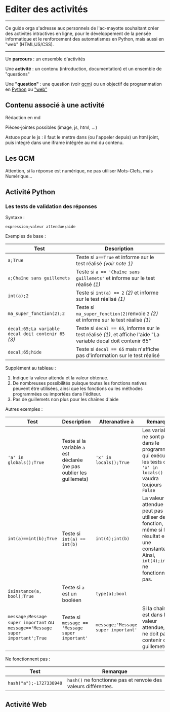 # Editer des activités

---

Ce guide orga s'adresse aux personnels de l'ac-mayotte souhaitant créer des activités intractives en ligne, pour le développement de la pensée informatique et le renforcement des automatismes en Python, mais aussi en "web" (HTML/JS/CSS).

---

Un **parcours** : un ensemble d'activités

Une **activité** : un contenu (introduction, documentation) et un ensemble de "questions"

Une **"question"** : une question (voir [qcm](#les-qcm)) ou un objectif de programmation en [Python](#activite-python) ou ["web"](#activite-web)

## Contenu associé à une activité 

Rédaction en md

Pièces-jointes possibles (image, js, html, ...)

Astuce pour le js : il faut le mettre dans (ou l'appeler depuis) un html joint, puis intégré dans une iframe intégrée au md du contenu. 

## Les QCM

Attention, si la réponse est numérique, ne pas utiliser Mots-Clefs, mais Numérique...

## Activité Python

### Les tests de validation des réponses

Syntaxe : 

`expression;valeur attendue;aide`

Exemples de base : 

|Test|Description|
|--|--|
|`a;True`|Teste si `a==True` et informe sur le test réalisé *(voir note 1)*|
|`a;Chaîne sans guillemets`|Teste si `a == 'Chaîne sans guillemets'` et informe sur le test réalisé *(1)*|
|`int(a);2`|Teste si `int(a) == 2` *(2)* et informe sur le test réalisé *(1)*|
|`ma_super_fonction(2);2`|Teste si `ma_super_fonction(2)`renvoie `2` *(2)* et informe sur le test réalisé *(1)*| 
|`decal;65;La variable decal doit contenir 65 ` *(3)* |Teste si `decal == 65`, informe sur le test réalisé *(1)*, et affiche l'aide "La variable decal doit contenir 65"|
|`decal;65;hide`|Teste si `decal == 65` mais n'affiche pas d'information sur le test réalisé|

Supplément au tableau : 

1. Indique la valeur attendu et la valeur obtenue.
2. De nombreuses possibilités puisque toutes les fonctions natives peuvent être utilisées, ainsi que les fonctions ou les méthodes programmées ou importées dans l'éditeur.
3. Pas de guillemets non plus pour les chaînes d'aide




Autres exemples : 

|Test               |Description|Alteranative à |Remarque
|--|--|--|--|
|`'a' in globals();True` |Teste si la variable `a` est déclarée (ne pas oublier les guillemets)|`'x' in locals();True` |Les variables ne sont pas dans le programme qui exécute les tests donc `'x' in locals()` vaudra toujours `False`|
|`int(a)==int(b);True`   |Teste si `int(a) == int(b)`|`int(4);int(b)`|La valeur attendue ne peut pas utiliser de fonction, même si le résultat est une constante. Ainsi, `int(4);int(4)` ne fonctionnera pas.|
|`isinstance(a, bool);True` |Teste si `a` est un booléen|`type(a);bool` ||
|`message;Message super important` ou `message=='Message super important';True`|Teste si `message == 'Message super important'`|`message;'Message super important'`|Si la chaîne est dans la valeur attendue, elle ne doit pas contenir de guillemets|

Ne fonctionnent pas : 

|Test                   |Remarque   |
|--|--|
|`hash("a");-1727338940`   |`hash()` ne fonctionne pas et renvoie des valeurs différentes.|



## Activité Web

